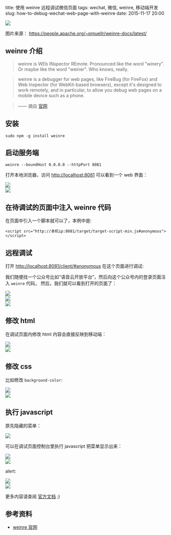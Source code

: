 title: 使用 weinre 远程调试微信页面
tags: wechat, 微信, weinre, 移动端开发
slug: how-to-debug-wechat-web-page-with-weinre
date: 2015-11-17 20:00


![](/static/images/weinre/weinre-demo.jpg)

图片来源： <https://people.apache.org/~pmuellr/weinre-docs/latest/>

## weinre 介绍

> weinre is WEb INspector REmote. Pronounced like the word "winery". Or maybe like the word "weiner". Who knows, really.

> weinre is a debugger for web pages, like FireBug (for FireFox) and Web Inspector (for WebKit-based browsers), except it's designed to work remotely, and in particular, to allow you debug web pages on a mobile device such as a phone.

> —— 摘自 [官网](https://people.apache.org/~pmuellr/weinre-docs/latest/Home.html)


## 安装

    sudo npm -g install weinre

## 启动服务端

    weinre --boundHost 0.0.0.0 --httpPort 8081

打开本地浏览器，访问 <http://localhost:8081> 可以看到一个 web 界面：

![](/static/images/weinre/Snip20151117_7.png)           
![](/static/images/weinre/Snip20151117_8.png)


## 在待调试的页面中注入 weinre 代码

在页面中引入一个脚本就可以了，本例中是:

    <script src="http://本机ip:8081/target/target-script-min.js#anonymous"></script>


## 远程调试

打开 <http://localhost:8081/client/#anonymous> 在这个页面进行调试:


我们随便找一个公众号比如“语音云开放平台”，然后向这个公众号内的登录页面注入 `weinre` 代码，
然后，我们就可以看到打开的页面了：

![](/static/images/weinre/Screenshot_2015-11-17-14-17-26_com.tencent.mm.png)            
![](/static/images/weinre/Snip20151117_9.png)           
![](/static/images/weinre/Snip20151117_10.png)



## 修改 html

在调试页面内修改 html 内容会直接反映到移动端：

![](/static/images/weinre/Snip20151117_13.png)          
![](/static/images/weinre/Screenshot_2015-11-17-14-23-23_com.tencent.mm.png)

## 修改 css

比如修改 `background-color`:

![](/static/images/weinre/Snip20151117_14.png)         
![](/static/images/weinre/Screenshot_2015-11-17-14-25-12_com.tencent.mm.png)

## 执行 javascript

原先隐藏的菜单：

![](/static/images/weinre/Screenshot_2015-11-17-14-18-16_com.tencent.mm.png)

可以在调试页面控制台里执行 javascript 把菜单显示出来：

![](/static/images/weinre/Snip20151117_11.png)         
![](/static/images/weinre/Screenshot_2015-11-17-14-20-31_com.tencent.mm.png)

alert:

![](/static/images/weinre/Snip20151117_15.png)         
![](/static/images/weinre/Screenshot_2015-11-17-14-26-05_com.tencent.mm.png)



更多内容请查阅 [官方文档](https://people.apache.org/~pmuellr/weinre-docs/latest/) ;)


## 参考资料

* [weinre 官网](https://people.apache.org/~pmuellr/weinre-docs/latest/)